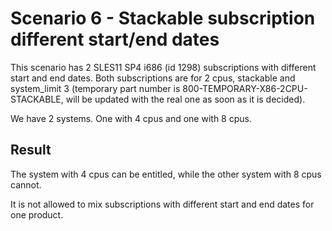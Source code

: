 Scenario 6 - Stackable subscription different start/end dates
=============================================================

This scenario has 2 SLES11 SP4 i686 (id 1298) subscriptions with different
start and end dates.
Both subscriptions are for 2 cpus, stackable and system_limit 3 (temporary
part number is 800-TEMPORARY-X86-2CPU-STACKABLE, will be updated with the
real one as soon as it is decided).

We have 2 systems. One with 4 cpus and one with 8 cpus.

Result
------

The system with 4 cpus can be entitled, while the other system with 8 cpus
cannot.

It is not allowed to mix subscriptions with different start and end dates
for one product.

